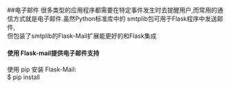 ##电子邮件
很多类型的应用程序都需要在特定事件发生时去提醒用户,而常用的通信方式就是电子邮件.虽然Python标准库中的 smtplib包可用于Flask程序中发送邮件,  
但包装了smtplib的Flask-Mail扩展能更好的和Flask集成 

#### 使用 Flask-mail提供电子邮件支持

使用 pip 安装 Flask-Mail:  
$ pip install 
